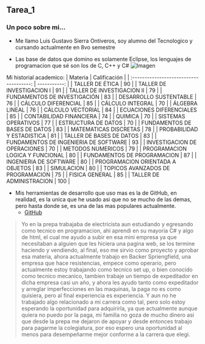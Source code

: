 ## Tarea_1
### Un poco sobre mi...
* Me llamo Luis Gustavo Sierra Ontiveros, soy alumno del Tecnologico y cursando actualmente en 8vo semestre 
- Las base de datos que domino es solamente Eclipse, los lenguajes de programacion que sé son los de C, C++ y C#
![Imagen](http://webmasters.astalaweb.com/images2/Logo_C.jpg)


Mi historial academico:
|                Materia                  | Calificación |
| :-------------------------------------: | -----------: |
| TALLER DE ÉTICA                         |      90      |
| TALLER DE INVESTIGACION I               |      91      |
| TALLER DE INVESTIGACION II              |      79      |
| FUNDAMENTOS DE INVESTIGACIÓN            |      83      |
| DESARROLLO SUSTENTABLE                  |      76      |
| CÁLCULO DIFERENCIAL                     |      85      |
| CÁLCULO INTEGRAL                        |      70      |
| ÁLGEBRA LINEAL                          |      76      |
| CÁLCULO VECTORIAL                       |      84      |
| ECUACIONES DIFERENCIALES                |      85      |
| CONTABILIDAD FINANCIERA                 |      74      |
| QUIMICA                                 |      70      |
| SISTEMAS OPERATIVOS                     |      77      |
| ESTRUCTURA DE DATOS                     |      70      |
| FUNDAMENTOS DE BASES DE DATOS           |      83      |
| MATEMATICAS DISCRETAS                   |      78      |
| PROBABILIDAD Y ESTADISTICA              |      81      |
| TALLER DE BASES DE DATOS                |      83      |
| FUNDAMENTOS DE INGENIERIA DE SOFTWARE   |      93      |
| INVESTIGACION DE OPERACIONES            |      70      |
| METODOS NUMERICOS                       |      79      |
| PROGRAMACION LOGICA Y FUNCIONAL         |      80      |
| FUNDAMENTOS DE PROGRAMACION             |      87      |
| INGENIERIA DE SOFTWARE                  |      80      |
| PROGRAMACION ORIENTADA A OBJETOS        |      83      |
| SIMULACION                              |      80      |
| TOPICOS AVANZADOS DE PROGRAMACION       |      75      |
| FISICA GENERAL                          |      85      |
| TALLER DE ADMINISTRACION                |      100     |
- Mis herramientas de desarrollo que uso mas es la de GitHub, en realidad, es la unica que he usado asi que no se mucho de las demas, pero hasta donde se, es una de las mas populares actualmente.
  + [GitHub](https://github.com)
>  Yo en la prepa trabajaba de electricista aun estudiando y egresando como tecnico en programacion, ahi aprendi en su mayoria C# y algo de html, el cual me ayudo a subir en esa mini empresa ya que necesitaban a alguien que les hiciera una pagina web, se los termine haciendo y vendiendo, al final, eso me sirvio como proyecto y aprobar esa materia, ahora actualmente trabajo en Backer Spriengfield, una empresa que hace resistencias, empece como operario, pero actualmente estoy trabajando como tecnico set up, o bien conocido como tecnico mecanico, tambien trabaje un tiempo de expeditador en dicha empresa casi un año, y ahora les ayudo tanto como expeditador y arreglar imperfecciones en las maquinas, la paga no es como quisiera, pero al final experiencia es experiencia. Y aun no he trabajado algo relacionado a mi carrera como tal, pero solo estoy esperando la oportunidad para adquirirla, ya que actualmente aunque quiera no puedo por la paga, mi familia no goza de mucho dinero asi que desde la prepa me dejaron de apoyar y desde entonces trabajo para pagarme la colegiatura, por eso espero una oportunidad al menos para desempeñarme mejor conforme a la carrera que elegi.
